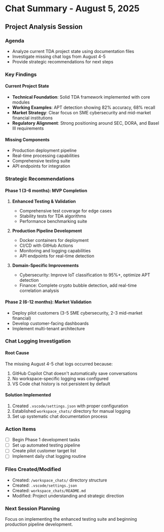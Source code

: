 # Chat Summary - August 5, 2025

## Project Analysis Session

### Agenda
- Analyze current TDA project state using documentation files
- Investigate missing chat logs from August 4-5
- Provide strategic recommendations for next steps

### Key Findings

#### Current Project State
- **Technical Foundation**: Solid TDA framework implemented with core modules
- **Working Examples**: APT detection showing 82% accuracy, 68% recall
- **Market Strategy**: Clear focus on SME cybersecurity and mid-market financial institutions
- **Regulatory Alignment**: Strong positioning around SEC, DORA, and Basel III requirements

#### Missing Components
- Production deployment pipeline
- Real-time processing capabilities
- Comprehensive testing suite
- API endpoints for integration

### Strategic Recommendations

#### Phase 1 (3-6 months): MVP Completion
1. **Enhanced Testing & Validation**
   - Comprehensive test coverage for edge cases
   - Stability tests for TDA algorithms
   - Performance benchmarking suite

2. **Production Pipeline Development**
   - Docker containers for deployment
   - CI/CD with GitHub Actions
   - Monitoring and logging capabilities
   - API endpoints for real-time detection

3. **Domain-Specific Improvements**
   - Cybersecurity: Improve IoT classification to 95%+, optimize APT detection
   - Finance: Complete crypto bubble detection, add real-time correlation analysis

#### Phase 2 (6-12 months): Market Validation
- Deploy pilot customers (3-5 SME cybersecurity, 2-3 mid-market financial)
- Develop customer-facing dashboards
- Implement multi-tenant architecture

### Chat Logging Investigation

#### Root Cause
The missing August 4-5 chat logs occurred because:
1. GitHub Copilot Chat doesn't automatically save conversations
2. No workspace-specific logging was configured
3. VS Code chat history is not persistent by default

#### Solution Implemented
1. Created `.vscode/settings.json` with proper configuration
2. Established `workspace_chats/` directory for manual logging
3. Set up systematic chat documentation process

### Action Items
- [ ] Begin Phase 1 development tasks
- [ ] Set up automated testing pipeline
- [ ] Create pilot customer target list
- [ ] Implement daily chat logging routine

### Files Created/Modified
- Created: `/workspace_chats/` directory structure
- Created: `.vscode/settings.json` 
- Created: `workspace_chats/README.md`
- Modified: Project understanding and strategic direction

### Next Session Planning
Focus on implementing the enhanced testing suite and beginning production pipeline development.
